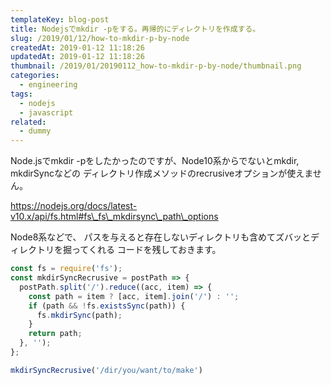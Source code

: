 ```yaml
---
templateKey: blog-post
title: Nodejsでmkdir -pをする。再帰的にディレクトリを作成する。
slug: /2019/01/12/how-to-mkdir-p-by-node
createdAt: 2019-01-12 11:18:26
updatedAt: 2019-01-12 11:18:26
thumbnail: /2019/01/20190112_how-to-mkdir-p-by-node/thumbnail.png
categories:
  - engineering
tags:
  - nodejs
  - javascript
related:
  - dummy
---
```


Node.jsでmkdir -pをしたかったのですが、Node10系からでないとmkdir, mkdirSyncなどの
ディレクトリ作成メソッドのrecrusiveオプションが使えません。

https://nodejs.org/docs/latest-v10.x/api/fs.html#fs\_fs\_mkdirsync\_path\_options

Node8系などで、
パスを与えると存在しないディレクトリも含めてズバッとディレクトリを掘ってくれる
コードを残しておきます。

```javascript
const fs = require('fs');
const mkdirSyncRecrusive = postPath => {
  postPath.split('/').reduce((acc, item) => {
    const path = item ? [acc, item].join('/') : '';
    if (path && !fs.existsSync(path)) {
      fs.mkdirSync(path);
    }
    return path;
  }, '');
};

mkdirSyncRecrusive('/dir/you/want/to/make')
```
